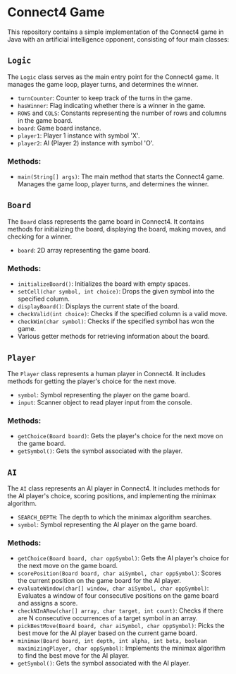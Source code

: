 # Connect4 Game

This repository contains a simple implementation of the Connect4 game in Java with an artificial intelligence opponent, consisting of four main classes:

## `Logic`

The `Logic` class serves as the main entry point for the Connect4 game. It manages the game loop, player turns, and determines the winner.

- `turnCounter`: Counter to keep track of the turns in the game.
- `hasWinner`: Flag indicating whether there is a winner in the game.
- `ROWS` and `COLS`: Constants representing the number of rows and columns in the game board.
- `board`: Game board instance.
- `player1`: Player 1 instance with symbol 'X'.
- `player2`: AI (Player 2) instance with symbol 'O'.

### Methods:

- `main(String[] args)`: The main method that starts the Connect4 game. Manages the game loop, player turns, and determines the winner.

## `Board`

The `Board` class represents the game board in Connect4. It contains methods for initializing the board, displaying the board, making moves, and checking for a winner.

- `board`: 2D array representing the game board.

### Methods:

- `initializeBoard()`: Initializes the board with empty spaces.
- `setCell(char symbol, int choice)`: Drops the given symbol into the specified column.
- `displayBoard()`: Displays the current state of the board.
- `checkValid(int choice)`: Checks if the specified column is a valid move.
- `checkWin(char symbol)`: Checks if the specified symbol has won the game.
- Various getter methods for retrieving information about the board.

## `Player`

The `Player` class represents a human player in Connect4. It includes methods for getting the player's choice for the next move.

- `symbol`: Symbol representing the player on the game board.
- `input`: Scanner object to read player input from the console.

### Methods:

- `getChoice(Board board)`: Gets the player's choice for the next move on the game board.
- `getSymbol()`: Gets the symbol associated with the player.

## `AI`

The `AI` class represents an AI player in Connect4. It includes methods for the AI player's choice, scoring positions, and implementing the minimax algorithm.

- `SEARCH_DEPTH`: The depth to which the minimax algorithm searches.
- `symbol`: Symbol representing the AI player on the game board.

### Methods:

- `getChoice(Board board, char oppSymbol)`: Gets the AI player's choice for the next move on the game board.
- `scorePosition(Board board, char aiSymbol, char oppSymbol)`: Scores the current position on the game board for the AI player.
- `evaluateWindow(char[] window, char aiSymbol, char oppSymbol)`: Evaluates a window of four consecutive positions on the game board and assigns a score.
- `checkNInARow(char[] array, char target, int count)`: Checks if there are N consecutive occurrences of a target symbol in an array.
- `pickBestMove(Board board, char aiSymbol, char oppSymbol)`: Picks the best move for the AI player based on the current game board.
- `minimax(Board board, int depth, int alpha, int beta, boolean maximizingPlayer, char oppSymbol)`: Implements the minimax algorithm to find the best move for the AI player.
- `getSymbol()`: Gets the symbol associated with the AI player.